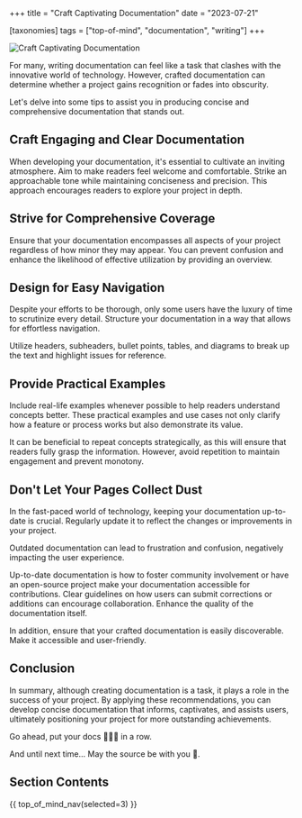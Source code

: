 +++
title = "Craft Captivating Documentation"
date = "2023-07-21"

[taxonomies]
tags = ["top-of-mind", "documentation", "writing"]
+++

![Craft Captivating Documentation](/images/size/w1200/2024/03/docs.png)

For many, writing documentation can feel like a task that clashes with the
innovative world of technology. However, crafted documentation can determine
whether a project gains recognition or fades into obscurity.

Let's delve into some tips to assist you in producing concise and comprehensive
documentation that stands out.

## Craft Engaging and Clear Documentation

When developing your documentation, it's essential to cultivate an inviting
atmosphere. Aim to make readers feel welcome and comfortable. Strike an
approachable tone while maintaining conciseness and precision. This approach
encourages readers to explore your project in depth.

## Strive for Comprehensive Coverage

Ensure that your documentation encompasses all aspects of your project
regardless of how minor they may appear. You can prevent confusion and enhance
the likelihood of effective utilization by providing an overview.

## Design for Easy Navigation

Despite your efforts to be thorough, only some users have the luxury of time to
scrutinize every detail. Structure your documentation in a way that allows for
effortless navigation.

Utilize headers, subheaders, bullet points, tables, and diagrams to break up the
text and highlight issues for reference.

## Provide Practical Examples

Include real-life examples whenever possible to help readers understand concepts
better. These practical examples and use cases not only clarify how a feature or
process works but also demonstrate its value.

It can be beneficial to repeat concepts strategically, as this will ensure that
readers fully grasp the information. However, avoid repetition to maintain
engagement and prevent monotony.

## Don't Let Your Pages Collect Dust

In the fast-paced world of technology, keeping your documentation up-to-date is
crucial. Regularly update it to reflect the changes or improvements in your
project.

Outdated documentation can lead to frustration and confusion, negatively
impacting the user experience.

Up-to-date documentation is how to foster community involvement or have an
open-source project make your documentation accessible for contributions. Clear
guidelines on how users can submit corrections or additions can encourage
collaboration. Enhance the quality of the documentation itself.

In addition, ensure that your crafted documentation is easily discoverable. Make
it accessible and user-friendly.

## Conclusion

In summary, although creating documentation is a task, it plays a role in the
success of your project. By applying these recommendations, you can develop
concise documentation that informs, captivates, and assists users, ultimately
positioning your project for more outstanding achievements.

Go ahead, put your docs 🦆🦆🦆 in a row. 

And until next time... May the source be with you 🦄.

## Section Contents

{{ top_of_mind_nav(selected=3) }}
